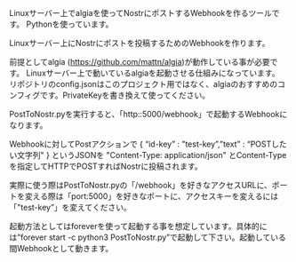 Linuxサーバー上でalgiaを使ってNostrにポストするWebhookを作るツールです。
Pythonを使っています。

Linuxサーバー上にNostrにポストを投稿するためのWebhookを作ります。

前提としてalgia (https://github.com/mattn/algia)が動作している事が必要です。
Linuxサーバー上で動いているalgiaを起動させる仕組みになっています。
リポジトリのconfig.jsonはこのプロジェクト用ではなく、algiaのおすすめのコンフィグです。PrivateKeyを書き換えて使ってください。

PostToNostr.pyを実行すると、「http:<your domain>:5000/webhook」で起動するWebhookになります。

Webhookに対してPostアクションで
{ “id-key” : ”test-key”,”text” : “POSTしたい文字列" }
というJSONを
"Content-Type: application/json" とContent-Typeを指定してHTTPでPOSTすればNostrに投稿されます。

実際に使う際はPostToNostr.pyの「/webhook」を好きなアクセスURLに、ポートを変える際は「port:5000」を好きなポートに、アクセスキーを変えるには「"test-key”」を変えてください。

起動方法としてはforeverを使って起動する事を想定しています。具体的には”forever start -c python3 PostToNostr.py”で起動して下さい。起動している間Webhookとして動きます。
